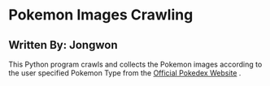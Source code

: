 Pokemon Images Crawling
===
Written By: Jongwon
---
This Python program crawls and collects the Pokemon images according to the user specified Pokemon Type from the
[Official Pokedex Website](https://www.pokemon.com/us/pokedex/)
.
